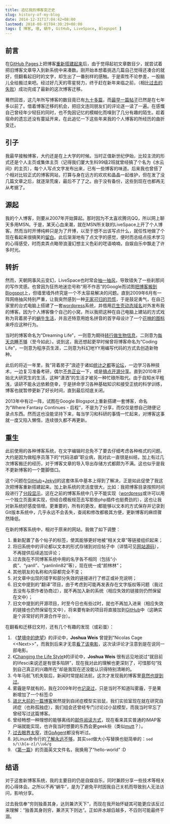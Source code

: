 ```yaml
---
title: 追忆我的博客变迁史
slug: history-of-my-blog
date: 2014-12-31T17:04:42+08:00
lastmod: 2018-08-01T04:30:29+08:00
tags: [ 博客, 墙, 蜗牛, GitHub, LiveSpace, Blogspot ]
---
```


## 前言

在[GitHub Pages]上把博客[重新搭建起来]后，由于觉得起初文章数目少，就尝试着把旧博客文章导入到新系统中来凑数。刚开始本想着挑选几篇自己觉得还凑合的就好，但翻看起旧时的文字，却生出了一番别样的感触。于是索性不论参差，一股脑儿全给搬过来吧。经过好几天的零星努力，终于赶在新年来临之前，（相比[过去的失败]）成功完成了最新的这次博客迁移。

蓦然回首，这几年所写博客的数目竟已有[九十多篇]，而[最早一篇帖子]已然是在七年多以前了。借着博客迁移的机会，把旧文连同朋友们的评论逐一读了一遍。在感慨自己曾经年少轻狂的同时，也不免因记忆的模糊化而嗅到了几分有趣的陌生。趁着宿命的遗忘还没有蔓延开来，在此追忆一下这些年来我的个人博客的所经历的曲折变迁。

## 引子

我最早接触博客，大约还是在上大学的时候。当时正值新世纪伊始，比较主流的形式还是个人主页或集体主页（记得我们厦大生科99级2班就曾经搞了个名为《水云间》的主页），每个人写点文字发布出来，已有一些博客的味道。后来我也曾搭了个相对比较正式的博客网站，打算与身在远方的欢欢和晶晶一起维护，但在发了没几篇文章之后，就逐渐荒废，最后不了了之。由于没有备份，这些到现在也都再无从考据了。

## 源起

我的个人博客，则要从2007年开始算起。那时因为不太喜欢腾讯QQ，所以网上聊天多用MSN。于是，某天心血来潮，就在MSN所关联的LiveSpace上开了个人博客。然而当时开博纯粹只是为了开博，以至于想不出该写点什么，就任性地做了个现在看起来很搞笑的[留白]。此后渐渐地有了点文字的感觉，便时而总结点技术学习的心得感受，时而卖弄点略带浪漫幻想主义色彩的呓语喃喃，自娱自乐中飘走了许多时光。

## 转折

然而，天朝网事风云变幻，LiveSpace也时常会[抽一抽风]，导致错失了一些刹那间的写作灵感。也曾因为狂热地迷恋号称“用不作恶”的Google而试图[把博客搬到Blogspot]上，但墙里墙外终究是一个不太容易解决的问题。直到2009年6月有一阵网络抽风特别严重，让我突然感到一种[无家可归的恐慌]，于是鼓足勇气，在自己家里的台式电脑上搭建了一套[wordpress]系统，并借用[花生壳动态域名]对外发布我的博客。因为个人博客像个自己的小窝，所以我把这种在自己电脑上建站的方式戏称为背着房子的[蜗牛生活]，并且还特意用姓名拼音的首字母设计了一个[花哨的图标]来呼应这种行为。

当时的博客命名为“Dreaming Life”，一则意为期待[转行做生物信息]，二则意为[每天总睡不够]（至今如此）。说到这，我还想起更早时候曾将博客命名为“Coding Life”，一则意为程序员生涯，二则意为科幻地YY用编写代码的方式去创造新物种。

此后的将近一年里，我“背着房子”浪迹于诸如[统计之都]等[论坛]，一边学习各种技术，一边复习准备考研，偶尔[不务正业]一下，或是[搞点开源分享]。直到2010年开始北大研究生的生活，这种“潇洒”的生活才被另一种忙碌所取代。由于自知水平粗浅，读研不能永远依赖侥幸，于是拼命学习各种基础知识和接受正统的科学训练，博客也就暂停更新了好长时间，直到最后彻底关闭。

2013年中有过一阵，试图在Google Blogspot上重新搭建一套博客，命名为“Where Fantasy Continues - 启程”，不是为了分享，而仅仅是想自己随便记录点东西。然而这也没能坚持下来，每当学习和科研的事情一忙起来，对博客这事就一度又陷入懒惰，连续很久都不再更新。

## 重生

此前使用的各种博客系统，在文字编辑时总免不了要去仔细考虑各种格式的问题。大约是因为做程序员落下的“代码洁癖”职业病，我对此一直很是纠结，加上有过几次博客搬迁的经历，对于博客文章的导入导出存储方式都颇为不满。这也似乎是我不更新博客的一个蹩脚借口。

这个问题在[GitHub]+[Jekyll]的这套体系中基本上得到了解决，正是如此促使了我这次把博客重新搭建起来。加上新系统的灵活度很大，比如：我把博客目录按照时间段进行了[分段显示]，这在之前的博客系统中几乎不能实现（[wordpress]或许可以用一个独立页面来实现，但结合模板规范去写那些php插件也挺费劲的），这也让我对新系统好感度倍增。更重要的，所有的更改，都能够以文本的方式保存并记录到Git版本系统中，几乎永远不会丢失，查阅和修改都极其方便，更新博客的麻烦骤然降低。

在新的博客系统中，相对于原来的网站，我做了如下调整：

1. 重新配置了各个帖子的标签，使其能够更好地被“相关文章”等链接组织起来；
2. 将旧系统中的评论都以文本的形式存储到对应帖子中（详情可见[网站源码]），不再提供后续追加评论；
3. 过去我在不同博客系统中用的名字各不相同（包括“小疯”、“yanll”、“yanlinlin82”等），现在统一成“颜林林”；
4. 其他朋友的名称和内容都完全不变；
5. 对文章中出现的错字和部分失效的链接进行了修正或补充说明；
6. 旧文中提到的“翻译”项目，由于考虑到可能再发表存在文字版权等问题（我过去没有与原作者协商过），就不再加入新的系统（相应失效的链接则仍然保留在文中）；
7. 旧文中提到的开源项目，时至今日也有些过时，就也不再加入进来（相应失效的链接也仍然保留在文中），将来要有新的项目将直接加到[GitHub]中（这确实是个非常好的开源合作平台）。

在翻看和迁移旧文时，还有几个有趣的发现（或彩蛋）：

1. 《[梦境中的绝望]》的评论中，**Joshua Weis** 曾提到“Nicolas Cage &lt;&lt;Next&gt;&gt;”，而我到后来才无意[看了该电影]，这次读评论才注意到是在说同一部电影。
2. 《[Changing the Life Style]》的评论中，**Joshua Weis** 很有远见地说过“就目前的lifesci来说还是有很多陷阱”，现在我对此的理解也更深刻了，可惜那句“找到自己真正的兴趣所在”却是我现在还没能认识得特别清晰的。
3. 今年马航飞机失联后，新闻时常提起法航，这次才发现我的博客里[竟然也提到过]。
4. 雾霾是早就有的，我在2009年时也[记录过]，只是当时不知道叫雾霾，于是果断增加了一个标签:D
5. [进北大前的一篇博客]居然提到自闭症模型实验鼠，我们实验室现在就在研究自闭症（也称孤独症），我们组会还曾经专门讨论过小鼠模型，而我当时早忘了曾经写过这篇博客。
6. 曾经畅想一种理想的能够离线的[邮件阅读方式]，现在看来其实普通的IMAP客户端就能实现，也许我当时想要的东西会更geek些（类似[mutt]？）。
7. [过去眼界太窄]，连[GoAgent]都没有听过。
8. 对Linux命令行的[了解永远不够]，其实`sed`做大小写替换也挺简单的：`sed s/\\b[a-z]/\\u&/g`
9. 《[第一篇]》的页面英文文件名，我换用了“hello-world” :D

## 结语

对于这套新博客系统，我的主要目的仍是自娱自乐，同时兼顾分享一些技术等相关的心得体会。之所以不再“蜗牛”，是为了避免平时因我自己关机而导致别人无法访问，影响分享。

过去我信奉“穷则独善其身，达则兼济天下”，而现在我开始怀疑其可能更应该反过来理解：“独善其身则穷，兼济天下则达”。正如井水越舀越多，不舀则可能最终干涸。

[GitHub]:         http://github.com/
[GitHub Pages]:   http://pages.github.com/
[花生壳动态域名]: http://hsk.oray.com/
[Jekyll]:         http://github.com/mojombo/jekyll
[GoAgent]:        http://code.google.com/p/goagent/
[mutt]:           http://www.mutt.org/
[wordpress]:      http://wordpress.org/
[统计之都]:       http://cos.name/
[论坛]:           http://cos.name/cn/
[网站源码]:       http://github.com/yanlinlin82/yanlinlin82.github.io

[九十多篇]:                /post/
[分段显示]:                /post/
[过去的失败]:              /2009/05/migration-back
[重新搭建起来]:            /2014/12/first-post-on-github-pages
[最早一篇帖子]:            /2007/08/hello-world
[第一篇]:                  /2007/08/hello-world
[留白]:                    /2007/08/hello-world
[抽一抽风]:                /2009/06/take-breath-in-diving
[把博客搬到Blogspot]:      /2009/05/migration
[无家可归的恐慌]:          /2009/06/anxiety
[蜗牛生活]:                /2009/06/start-life-as-snail
[花哨的图标]:              /2009/06/new-icon
[不务正业]:                /2009/06/playing-with-r-language
[搞点开源分享]:            /2009/07/my-open-source-projects
[梦境中的绝望]:            /2007/09/desperate-dream
[看了该电影]:              /2010/03/undetermined-future
[竟然也提到过]:            /2009/06/power-of-statistics
[记录过]:                  /2009/06/weird-sky
[进北大前的一篇博客]:      /2009/06/biological-models
[邮件阅读方式]:            /2010/01/hurt
[过去眼界太窄]:            /2010/01/cost-of-learning
[每天总睡不够]:            /2009/05/too-much-or-too-little-sleep
[了解永远不够]:            /2013/08/case-switching-in-command-line
[转行做生物信息]:          /2008/06/changing-the-life-style
[Changing the Life Style]: /2008/06/changing-the-life-style
